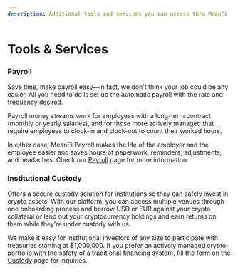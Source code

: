 ```yaml
---
description: Additional tools and services you can access thru MeanFi
---
```


# Tools & Services

### Payroll&#x20;

Save time, make payroll easy—in fact, we don't think your job could be any easier. All you need to do is set up the automatic payroll with the rate and frequency desired.&#x20;

Payroll money streams work for employees with a long-term contract (monthly or yearly salaries), and for those more actively managed that require employees to clock-in and clock-out to count their worked hours.&#x20;

In either case, MeanFi Payroll makes the life of the employer and the employee easier and saves hours of paperwork, reminders, adjustments, and headaches. Check our [Payroll](https://app.meanfi.com/payroll) page for more information.&#x20;

### Institutional Custody

Offers a secure custody solution for institutions so they can safely invest in crypto assets. With our platform, you can access multiple venues through one onboarding process and borrow USD or EUR against your crypto collateral or lend out your cryptocurrency holdings and earn returns on them while they're under custody with us.&#x20;

We make it easy for institutional investors of any size to participate with treasuries starting at $1,000,000. If you prefer an actively managed crypto-portfolio with the safety of a traditional financing system, fill the form on the [Custody](https://app.meanfi.com/custody) page for inquiries. &#x20;
